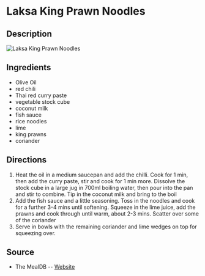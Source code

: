 # Laksa King Prawn Noodles

## Description
![Laksa King Prawn Noodles](https://www.themealdb.com/images/media/meals/rvypwy1503069308.jpg "Laksa King Prawn Noodles")

## Ingredients
- Olive Oil
- red chili
- Thai red curry paste
- vegetable stock cube
- coconut milk
- fish sauce
- rice noodles
- lime
- king prawns
- coriander

## Directions
1. Heat the oil in a medium saucepan and add the chilli. Cook for 1 min, then add the curry paste, stir and cook for 1 min more. Dissolve the stock cube in a large jug in 700ml boiling water, then pour into the pan and stir to combine. Tip in the coconut milk and bring to the boil
2. Add the fish sauce and a little seasoning. Toss in the noodles and cook for a further 3-4 mins until softening. Squeeze in the lime juice, add the prawns and cook through until warm, about 2-3 mins. Scatter over some of the coriander
3. Serve in bowls with the remaining coriander and lime wedges on top for squeezing over.

## Source

- The MealDB -- [Website](https://themealdb.com/)
